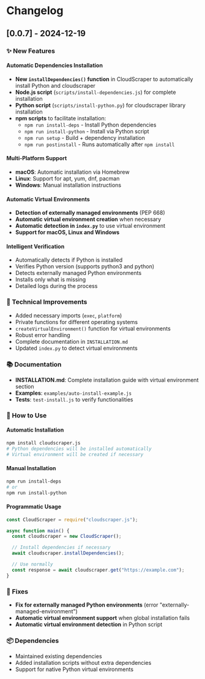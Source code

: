 # Changelog

## [0.0.7] - 2024-12-19

### ✨ New Features

#### Automatic Dependencies Installation

- **New `installDependencies()` function** in CloudScraper to automatically install Python and cloudscraper
- **Node.js script** (`scripts/install-dependencies.js`) for complete installation
- **Python script** (`scripts/install-python.py`) for cloudscraper library installation
- **npm scripts** to facilitate installation:
  - `npm run install-deps` - Install Python dependencies
  - `npm run install-python` - Install via Python script
  - `npm run setup` - Build + dependency installation
  - `npm run postinstall` - Runs automatically after `npm install`

#### Multi-Platform Support

- **macOS**: Automatic installation via Homebrew
- **Linux**: Support for apt, yum, dnf, pacman
- **Windows**: Manual installation instructions

#### Automatic Virtual Environments

- **Detection of externally managed environments** (PEP 668)
- **Automatic virtual environment creation** when necessary
- **Automatic detection in `index.py`** to use virtual environment
- **Support for macOS, Linux and Windows**

#### Intelligent Verification

- Automatically detects if Python is installed
- Verifies Python version (supports python3 and python)
- Detects externally managed Python environments
- Installs only what is missing
- Detailed logs during the process

### 🔧 Technical Improvements

- Added necessary imports (`exec`, `platform`)
- Private functions for different operating systems
- `createVirtualEnvironment()` function for virtual environments
- Robust error handling
- Complete documentation in `INSTALLATION.md`
- Updated `index.py` to detect virtual environments

### 📚 Documentation

- **INSTALLATION.md**: Complete installation guide with virtual environment section
- **Examples**: `examples/auto-install-example.js`
- **Tests**: `test-install.js` to verify functionalities

### 🎯 How to Use

#### Automatic Installation

```bash
npm install cloudscraper.js
# Python dependencies will be installed automatically
# Virtual environment will be created if necessary
```

#### Manual Installation

```bash
npm run install-deps
# or
npm run install-python
```

#### Programmatic Usage

```javascript
const CloudScraper = require("cloudscraper.js");

async function main() {
  const cloudscraper = new CloudScraper();

  // Install dependencies if necessary
  await cloudscraper.installDependencies();

  // Use normally
  const response = await cloudscraper.get("https://example.com");
}
```

### 🐛 Fixes

- **Fix for externally managed Python environments** (error "externally-managed-environment")
- **Automatic virtual environment support** when global installation fails
- **Automatic virtual environment detection** in Python script

### 📦 Dependencies

- Maintained existing dependencies
- Added installation scripts without extra dependencies
- Support for native Python virtual environments
